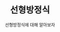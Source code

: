 ---
layout: post
title: 선형방정식
subtitle: 선형방정식에 대해 알아보자
categories: [선형대수]
tags: [선형대수, 문서, 선형방정식, 인공지능시대의선형대수학]
---  
